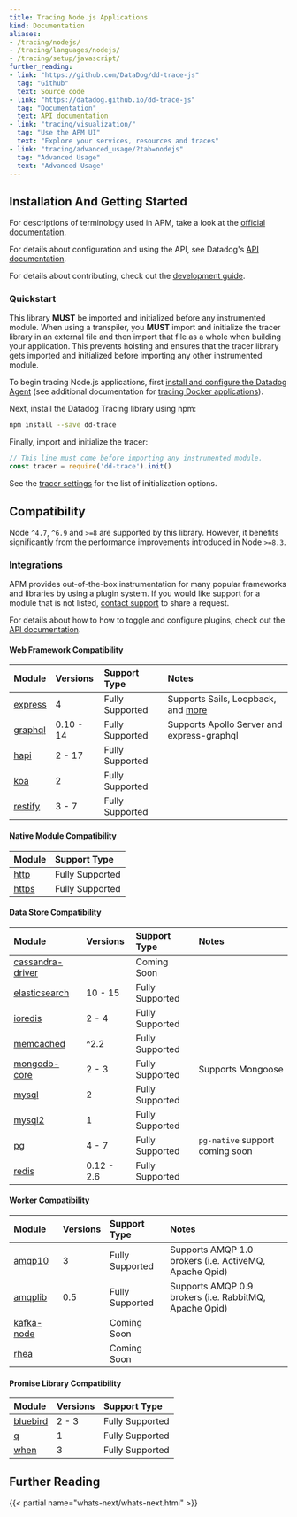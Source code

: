 ```yaml
---
title: Tracing Node.js Applications
kind: Documentation
aliases:
- /tracing/nodejs/
- /tracing/languages/nodejs/
- /tracing/setup/javascript/
further_reading:
- link: "https://github.com/DataDog/dd-trace-js"
  tag: "Github"
  text: Source code
- link: "https://datadog.github.io/dd-trace-js"
  tag: "Documentation"
  text: API documentation
- link: "tracing/visualization/"
  tag: "Use the APM UI"
  text: "Explore your services, resources and traces"
- link: "tracing/advanced_usage/?tab=nodejs"
  tag: "Advanced Usage"
  text: "Advanced Usage"
---
```


## Installation And Getting Started

For descriptions of terminology used in APM, take a look at the [official documentation][1].

For details about configuration and using the API, see Datadog's [API documentation][2].

For details about contributing, check out the [development guide][3].

### Quickstart

<div class="alert alert-warning">
This library <strong>MUST</strong> be imported and initialized before any instrumented module. When using a transpiler, you <strong>MUST</strong> import and initialize the tracer library in an external file and then import that file as a whole when building your application. This prevents hoisting and ensures that the tracer library gets imported and initialized before importing any other instrumented module.
</div>

To begin tracing Node.js applications, first [install and configure the Datadog Agent][4] (see additional documentation for [tracing Docker applications][5]).

Next, install the Datadog Tracing library using npm:

```sh
npm install --save dd-trace
```

Finally, import and initialize the tracer:

```js
// This line must come before importing any instrumented module.
const tracer = require('dd-trace').init()
```

See the [tracer settings][6] for the list of initialization options.

## Compatibility

Node `^4.7`, `^6.9` and `>=8` are supported by this library. However, it benefits significantly from the performance improvements introduced in Node `>=8.3`.

### Integrations

APM provides out-of-the-box instrumentation for many popular frameworks and libraries by using a plugin system. If you would like support for a module that is not listed, [contact support][7] to share a request.

For details about how to how to toggle and configure plugins, check out the [API documentation][8].

#### Web Framework Compatibility

| Module        | Versions    | Support Type    | Notes                        |
| :----------   | :---------- | :-------------- | :--------------------------- |
| [express][9]  | 4           | Fully Supported | Supports Sails, Loopback, and [more][10] |
| [graphql][11] | 0.10 - 14   | Fully Supported | Supports Apollo Server and express-graphql |
| [hapi][12]     | 2 - 17      | Fully Supported |                              |
| [koa][13]     | 2           | Fully Supported |                              |
| [restify][14] | 3 - 7       | Fully Supported |                              |


#### Native Module Compatibility

| Module               | Support Type    |
| :------------------- | :-------------- |
| [http][15]           | Fully Supported |
| [https][16]          | Fully Supported |


#### Data Store Compatibility

| Module                 | Versions    | Support Type    |  Notes              |
| :----------            | :---------- | :-------------- | :------------------ |
| [cassandra-driver][17] |             | Coming Soon     |                     |
| [elasticsearch][18]    | 10 - 15     | Fully Supported |                     |
| [ioredis][19]          | 2 - 4       | Fully Supported |                     |
| [memcached][20]        | ^2.2        | Fully Supported |                     |
| [mongodb-core][21]     | 2 - 3       | Fully Supported | Supports Mongoose   |
| [mysql][22]            | 2           | Fully Supported |                     |
| [mysql2][23]           | 1           | Fully Supported |                     |
| [pg][24]               | 4 - 7       | Fully Supported | `pg-native` support coming soon |
| [redis][25]            | 0.12 - 2.6  | Fully Supported |                     |


#### Worker Compatibility

| Module           | Versions    | Support Type    | Notes                     |
| :----------      | :---------- | :-------------- | :------------------------ |
| [amqp10][26]     | 3           | Fully Supported | Supports AMQP 1.0 brokers (i.e. ActiveMQ, Apache Qpid) |
| [amqplib][27]    | 0.5         | Fully Supported | Supports AMQP 0.9 brokers (i.e. RabbitMQ, Apache Qpid) |
| [kafka-node][28] |             | Coming Soon     |                           |
| [rhea][29]       |             | Coming Soon     |                           |


#### Promise Library Compatibility

| Module           | Versions    | Support Type    |
| :----------      | :---------- | :-------------- |
| [bluebird][30]   | 2 - 3       | Fully Supported |
| [q][31]          | 1           | Fully Supported |
| [when][32]       | 3           | Fully Supported |


## Further Reading

{{< partial name="whats-next/whats-next.html" >}}

[1]: https://docs.datadoghq.com/tracing/visualization
[2]: https://datadog.github.io/dd-trace-js
[3]: https://github.com/DataDog/dd-trace-js/blob/master/README.md#development
[4]: /tracing/setup
[5]: /tracing/setup/docker
[6]: https://datadog.github.io/dd-trace-js/#tracer-settings
[7]: https://docs.datadoghq.com/help
[8]: https://datadog.github.io/dd-trace-js/#integrations
[9]: https://expressjs.com
[10]: https://expressjs.com/en/resources/frameworks.html
[11]: https://github.com/graphql/graphql-js
[12]: https://hapijs.com
[13]: https://koajs.com
[14]: http://restify.com
[15]: https://nodejs.org/api/http.html
[16]: https://nodejs.org/api/https.html
[17]: https://github.com/datastax/nodejs-driver
[18]: https://github.com/elastic/elasticsearch-js
[19]: https://github.com/luin/ioredis
[20]: https://github.com/3rd-Eden/memcached
[21]: http://mongodb.github.io/node-mongodb-native/core
[22]: https://github.com/mysqljs/mysql
[23]: https://github.com/sidorares/node-mysql2
[24]: https://node-postgres.com
[25]: https://github.com/NodeRedis/node_redis
[26]: https://github.com/noodlefrenzy/node-amqp10
[27]: https://github.com/squaremo/amqp.node
[28]: https://github.com/SOHU-Co/kafka-node
[29]: https://github.com/amqp/rhea
[30]: https://github.com/petkaantonov/bluebird
[31]: https://github.com/kriskowal/q
[32]: https://github.com/cujojs/when
